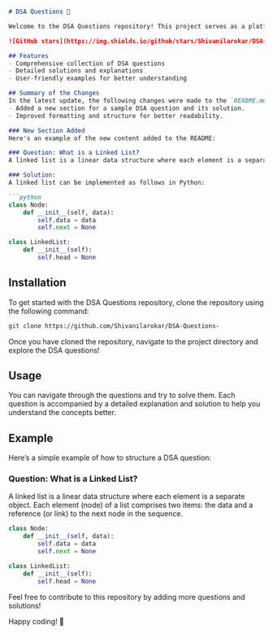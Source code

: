 ```markdown
# DSA Questions 🚀

Welcome to the DSA Questions repository! This project serves as a platform for developers and learners to practice and enhance their skills in Data Structures and Algorithms (DSA). This repository is designed to help you improve your understanding of various data structures and algorithms through a collection of questions and solutions.

![GitHub stars](https://img.shields.io/github/stars/Shivanilarokar/DSA-Questions-?style=social) ![Forks](https://img.shields.io/github/forks/Shivanilarokar/DSA-Questions-?style=social)

## Features
- Comprehensive collection of DSA questions
- Detailed solutions and explanations
- User-friendly examples for better understanding

## Summary of the Changes
In the latest update, the following changes were made to the `README.md` file:
- Added a new section for a sample DSA question and its solution.
- Improved formatting and structure for better readability.

### New Section Added
Here's an example of the new content added to the README:

### Question: What is a Linked List?
A linked list is a linear data structure where each element is a separate object. Each element (node) of a list comprises two items: the data and a reference (or link) to the next node in the sequence.

### Solution:
A linked list can be implemented as follows in Python:

```python
class Node:
    def __init__(self, data):
        self.data = data
        self.next = None

class LinkedList:
    def __init__(self):
        self.head = None
```

## Installation
To get started with the DSA Questions repository, clone the repository using the following command:

```bash
git clone https://github.com/Shivanilarokar/DSA-Questions-
```

Once you have cloned the repository, navigate to the project directory and explore the DSA questions!

## Usage
You can navigate through the questions and try to solve them. Each question is accompanied by a detailed explanation and solution to help you understand the concepts better.

## Example
Here’s a simple example of how to structure a DSA question:

### Question: What is a Linked List?
A linked list is a linear data structure where each element is a separate object. Each element (node) of a list comprises two items: the data and a reference (or link) to the next node in the sequence.

```python
class Node:
    def __init__(self, data):
        self.data = data
        self.next = None

class LinkedList:
    def __init__(self):
        self.head = None
```

Feel free to contribute to this repository by adding more questions and solutions!

Happy coding! 🎉
```
